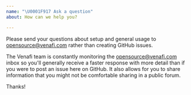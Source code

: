 ```yaml
---
name: "\U0001F917 Ask a question"
about: How can we help you?

---
```


Please send your questions about setup and general usage to opensource@venafi.com rather
than creating GitHub issues.

The Venafi team is constantly monitoring the opensource@venafi.com inbox so you'll generally
receive a faster response with more detail than if you were to post an issue here on GitHub.
It also allows for you to share information that you might not be comfortable sharing in a
public forum.

Thanks!
